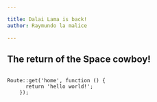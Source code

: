 ```yaml
---

title: Dalai Lama is back!
author: Raymundo la malice

---
```


## The return of the Space cowboy! 

``` php{3}

Route::get('home', function () {
      return 'hello world!';
    });

```


